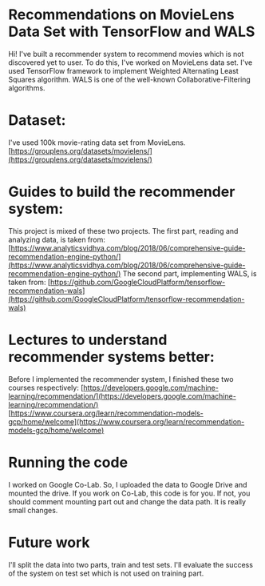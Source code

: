 #  Recommendations on MovieLens Data Set with TensorFlow and WALS

Hi! I've built a recommender system to recommend movies which is not discovered yet to user. To do this, I've worked on MovieLens data set. I've used TensorFlow framework to implement Weighted Alternating Least Squares algorithm. WALS is one of the well-known Collaborative-Filtering algorithms.

# Dataset:
I've used 100k movie-rating data set from MovieLens.
[https://grouplens.org/datasets/movielens/](https://grouplens.org/datasets/movielens/)

# Guides to build the recommender system:
This project is mixed of these two projects. The first part, reading and analyzing data, is taken from: 
[https://www.analyticsvidhya.com/blog/2018/06/comprehensive-guide-recommendation-engine-python/](https://www.analyticsvidhya.com/blog/2018/06/comprehensive-guide-recommendation-engine-python/)
The second part, implementing WALS, is taken from:
[https://github.com/GoogleCloudPlatform/tensorflow-recommendation-wals](https://github.com/GoogleCloudPlatform/tensorflow-recommendation-wals)

# Lectures to understand recommender systems better:
Before I implemented the recommender system, I finished these two courses respectively:
[https://developers.google.com/machine-learning/recommendation/](https://developers.google.com/machine-learning/recommendation/)
[https://www.coursera.org/learn/recommendation-models-gcp/home/welcome](https://www.coursera.org/learn/recommendation-models-gcp/home/welcome)


# Running the code
I worked on Google Co-Lab. So, I uploaded the data to Google Drive and mounted the drive. If you work on Co-Lab, this code is for you. If not, you should comment mounting part out and change the data path. It is really small changes.


# Future work
I'll split the data into two parts, train and test sets. I'll evaluate the success of the system on test set which is not used on training part. 
